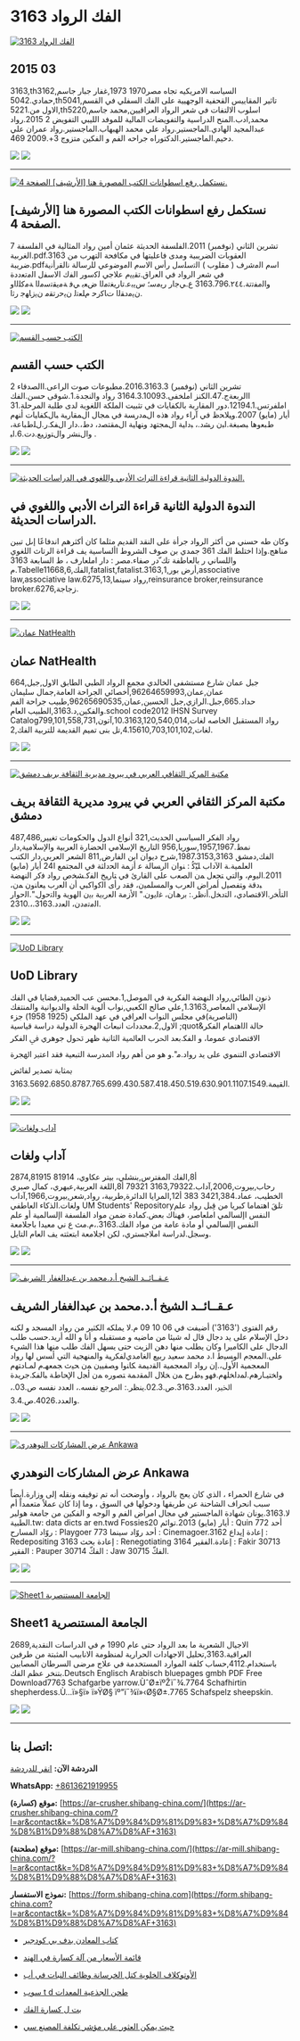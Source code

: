 # الفك الرواد 3163

<a href="https://swt.shibang-china.com/?l=ar&img&k=%D8%A7%D9%84%D9%81%D9%83+%D8%A7%D9%84%D8%B1%D9%88%D8%A7%D8%AF+3163" target="_blank">![الفك الرواد 3163](http://static.shibang-china.com/all-800x300/742.jpg)</a>

## 2015 03
3163,th3162,السياسه الامريكيه تجاه مصر1970 1973,غفار جبار جاسم حمادي.5042,th5041,تاثير المقاييس القحفية الوجهيية على الفك السفلي في القسم الاول من.5221,th5220,اسلوب الالتفات في شعر الرواد العراقيين,محمد جاسم محمد,ادب.المنح الدراسية والتفويضات المالية للموفد الليبي التفويض 2 2015.رواد عبدالمجيد الهادي.الماجستير.رواد علي محمد الهبهاب.الماجستير.رواد عمران علي دحيم.الماجستير.الدكتوراه جراحه الفم و الفكين متزوج 3+.2009 469.


<a href="https://whatsapp.shibangsoft.com/WhatsApp.php" target="_blank" title="WhatsApp">![](http://static.shibang-china.com/icon/whatsapp.png)</a> <a href="https://swt.shibang-china.com/?l=ar&icon&k=%D8%A7%D9%84%D9%81%D9%83+%D8%A7%D9%84%D8%B1%D9%88%D8%A7%D8%AF+3163" target="_blank">![](http://static.shibang-china.com/icon/chat-ar.png)</a>

---

<a href="https://swt.shibang-china.com/?l=ar&img&k=%D8%A7%D9%84%D9%81%D9%83+%D8%A7%D9%84%D8%B1%D9%88%D8%A7%D8%AF+3163" target="_blank">![نستكمل رفع اسطوانات الكتب المصورة هنا [الأرشيف] الصفحة 4.](http://static.shibang-china.com/all-800x300/177.jpg)</a>

## نستكمل رفع اسطوانات الكتب المصورة هنا [الأرشيف] الصفحة 4.
7 تشرين الثاني (نوفمبر) 2011.الفلسفة الحديثة عثمان أمين رواد المثالية في الفلسفة الغربية.pdf.3163 العقوبات الضريبية ومدى فاعليتها في مكافحة التهرب من ضريبة.pdfاﺳم اﻟﻣﺷرف ( ﻣﻘﻠوب ) اﻟﺗﺳﻠﺳل رأس اﻻﺳم اﻟﻣوﺿوﻋﻲ ﻟﻠرﺳﺎﻟﺔ ﻧاﻟﻘرأﻧﯾﺔ ﻓﻲ ﺷﻌر اﻟرواد ﻓﻲ اﻟﻌراق.ﺗﻘﯾﯾم ﻋﻼﺟﻲ ﻟﻛﺳور اﻟﻔك اﻻﺳﻔل اﻟﻣﺗﻌددة واﻟﻣﻔﺗﺗﺔ.3163.796.٢٤٤ ع.ﻲﺟار رﯾﻣﺳ؛ سﯾﺑﻋ.تارﯾﻐﺗﻣﻟا ضﻌﺑ ﻲﻓ ﺔﻣﯾﻘﺗﺳﻣﻟا ﺔﻣﻛﻠﻟاو نﯾﻣدﻘﻟا تﺎﻛرﺣ مﻠﻌﺗﻟ نﯾﺣرﺗﻘﻣ نﯾزﺎﮭﺟ رﺛا.


<a href="https://whatsapp.shibangsoft.com/WhatsApp.php" target="_blank" title="WhatsApp">![](http://static.shibang-china.com/icon/whatsapp.png)</a> <a href="https://swt.shibang-china.com/?l=ar&icon&k=%D8%A7%D9%84%D9%81%D9%83+%D8%A7%D9%84%D8%B1%D9%88%D8%A7%D8%AF+3163" target="_blank">![](http://static.shibang-china.com/icon/chat-ar.png)</a>

---

<a href="https://swt.shibang-china.com/?l=ar&img&k=%D8%A7%D9%84%D9%81%D9%83+%D8%A7%D9%84%D8%B1%D9%88%D8%A7%D8%AF+3163" target="_blank">![اﻟﮑﺘﺐ ﺣﺴﺐ اﻟﻘﺴﻢ](http://static.shibang-china.com/all-800x300/1525.jpg)</a>

## اﻟﮑﺘﺐ ﺣﺴﺐ اﻟﻘﺴﻢ
2 تشرين الثاني (نوفمبر) 2016.3163.3.مطبوعات صوت الراعى.االصدقاء االربعةج.47.الكنز املخفى.3164.3.10093 رواد والنجدة.1.شوقى حسن.الفك املفرتس.12194.1.دور المقاربة بالكفايات في تثبيت الملكة اللغوية لدى طلبة المرحلة.31 أيار (مايو) 2007.ﻭﻴﻼﺤﻅ ﻓﻲ ﺁﺭﺍﺀ ﺭﻭﺍﺩ ﻫﺫﻩ ﺍﻝﻤﺩﺭﺴﺔ ﻓﻲ ﻤﺠﺎل ﺍﻝﻤﻘﺎﺭﺒﺔ ﺒﺎﻝﻜﻔﺎﻴﺎﺕ ﺃﻨﻬﻡ ﻁﺒﻌﻭﻫﺎ ﺒﺼﺒﻐﺔ.ﺍﺒﻥ ﺭﺸﺩ.، ﺒﺩﺍﻴﺔ ﺍﻝﻤﺠﺘﻬﺩ ﻭﻨﻬﺎﻴﺔ ﺍﻝﻤﻘﺘﺼﺩ، ﺩﻁ،.ﺩﺍﺭ ﺍﻝﻔﻜ.ﺭ.ﻝﻠﻁﺒﺎﻋﺔ، ﻭﺍﻝﻨﺸﺭ ﻭﺍﻝﺘﻭﺯﻴﻊ.ﺩﺕ.6.ﺍﺒ .


<a href="https://whatsapp.shibangsoft.com/WhatsApp.php" target="_blank" title="WhatsApp">![](http://static.shibang-china.com/icon/whatsapp.png)</a> <a href="https://swt.shibang-china.com/?l=ar&icon&k=%D8%A7%D9%84%D9%81%D9%83+%D8%A7%D9%84%D8%B1%D9%88%D8%A7%D8%AF+3163" target="_blank">![](http://static.shibang-china.com/icon/chat-ar.png)</a>

---

<a href="https://swt.shibang-china.com/?l=ar&img&k=%D8%A7%D9%84%D9%81%D9%83+%D8%A7%D9%84%D8%B1%D9%88%D8%A7%D8%AF+3163" target="_blank">![الندوة الدولية الثانية قراءة التراث الأدبي واللغوي في الدراسات الحديثة.](http://static.shibang-china.com/all-800x300/28.jpg)</a>

## الندوة الدولية الثانية قراءة التراث الأدبي واللغوي في الدراسات الحديثة.
وكان طه حسني من أكثر الرواد جرأة على النقد القديم مثلما كان أكثرهم اندفاعًا إىل تبين مناهج.وإذا اختلط الفك 361 جمدي بن صوف الشروط األساسية يف قراءة الرتاث اللغوي واللساني ر بالعاطفة تك ّدر صفاء.مصر : دار املعارف ، ط السابعة 3163 م.Tabelle11668,الفك,6,fatalist,fatalist.3163,أرض بور,1,associative law,associative law.6275,رواد سينما,13,reinsurance broker,reinsurance broker.6276,زجاجة.


<a href="https://whatsapp.shibangsoft.com/WhatsApp.php" target="_blank" title="WhatsApp">![](http://static.shibang-china.com/icon/whatsapp.png)</a> <a href="https://swt.shibang-china.com/?l=ar&icon&k=%D8%A7%D9%84%D9%81%D9%83+%D8%A7%D9%84%D8%B1%D9%88%D8%A7%D8%AF+3163" target="_blank">![](http://static.shibang-china.com/icon/chat-ar.png)</a>

---

<a href="https://swt.shibang-china.com/?l=ar&img&k=%D8%A7%D9%84%D9%81%D9%83+%D8%A7%D9%84%D8%B1%D9%88%D8%A7%D8%AF+3163" target="_blank">![عمان NatHealth](http://static.shibang-china.com/all-800x300/1118.jpg)</a>

## عمان NatHealth
664,جبل عمان شارع مستشفى الخالدي مجمع الرواد الطبي الطابق الاول,جبل عمان,عمان,96264659993,أخصائي الجراحة العامة,جمال سليمان حداد.665,جبل.الرازي,جبل الحسين,عمان,96265690535,طبيب جراحة الفم والفكين,د.3163,الطبيب العام.school code2012 IHSN Survey Catalog799,101,558,731,رواد المستقبل الخاصه لغات,10.3163,120,540,014,آتون لغات,4.15610,703,101,102,تل بنى تميم القديمة للتربية الفك,2.


<a href="https://whatsapp.shibangsoft.com/WhatsApp.php" target="_blank" title="WhatsApp">![](http://static.shibang-china.com/icon/whatsapp.png)</a> <a href="https://swt.shibang-china.com/?l=ar&icon&k=%D8%A7%D9%84%D9%81%D9%83+%D8%A7%D9%84%D8%B1%D9%88%D8%A7%D8%AF+3163" target="_blank">![](http://static.shibang-china.com/icon/chat-ar.png)</a>

---

<a href="https://swt.shibang-china.com/?l=ar&img&k=%D8%A7%D9%84%D9%81%D9%83+%D8%A7%D9%84%D8%B1%D9%88%D8%A7%D8%AF+3163" target="_blank">![مكتبة المركز الثقافي العربي في يبرود مديرية الثقافة بريف دمشق](http://static.shibang-china.com/all-800x300/1210.jpg)</a>

## مكتبة المركز الثقافي العربي في يبرود مديرية الثقافة بريف دمشق
487,486,رواد الفكر السياسي الحديث,321 أنواع الدول والحكومات تغيير نمط.1957,1967,سوريا,956 التاريخ الإسلامي الحضارة العربية والإسلامية,دار الفك,دمشق 1987.3153,3163,شرح ديوان ابن الفارض,811 الشعر العربي,دار الكتب العلمية.ﺔ اﻵداب ﻠﻴّﻛُ : ﻨوان اﻟرﺴﺎﻟﺔ ﻋ أزﻤﺔ اﻟﺤداﺜﺔ ﻓﻲ اﻟﻤﺠﺘﻤﻊ ا24 أيار (مايو) 2011.اﻟﻴوم، واﻟﺘﻲ ﺘﺠﻌﻝ ﻤن اﻟﺼﻌب ﻋﻠﻰ اﻟﻘﺎرئ ﻓﻲ ﺘﺎرﻴﺦ اﻟﻔﻛ.ﺸﺨص رواد ﻓﻛر اﻟﻨﻬﻀﺔ ﺒدﻗﺔ وﺘﻔﺼﻴﻝ أﻤراض اﻟﻌرب واﻟﻤﺴﻠﻤﻴن، ﻓﻘد رأى اﻟﻛواﻛﺒﻲ أن اﻟﻌرب ﻴﻌﺎﻨون ﻤن، اﻟﺘﺄﺨر.اﻻﻗﺘﺼﺎدي، اﻟﺘدﺨﻝ.أﻧظر.: ﺑرھﺎن، ﻏﻟﯾون.&quot; اﻷزﻣﺔ اﻟﻌرﺑﯾﺔ ﺑﯾن اﻟﮭوﯾﺔ واﻟﺗﺣول.&quot;.اﻟﺣوار اﻟﻣﺗﻣدن، اﻟﻌدد.3163.،.2310.


<a href="https://whatsapp.shibangsoft.com/WhatsApp.php" target="_blank" title="WhatsApp">![](http://static.shibang-china.com/icon/whatsapp.png)</a> <a href="https://swt.shibang-china.com/?l=ar&icon&k=%D8%A7%D9%84%D9%81%D9%83+%D8%A7%D9%84%D8%B1%D9%88%D8%A7%D8%AF+3163" target="_blank">![](http://static.shibang-china.com/icon/chat-ar.png)</a>

---

<a href="https://swt.shibang-china.com/?l=ar&img&k=%D8%A7%D9%84%D9%81%D9%83+%D8%A7%D9%84%D8%B1%D9%88%D8%A7%D8%AF+3163" target="_blank">![UoD Library](http://static.shibang-china.com/all-800x300/1302.jpg)</a>

## UoD Library
ذنون الطائي,رواد النهضة الفكرية في الموصل,1.محسن عب الحميد,قضايا في الفك الإسلامي المعاصر,1.3163,علي صالح الكعبي,نواب ألوية الحلة والديوانية والمنتفك (الناصرية)في مجلس النواب العراقي في عهد الملكي (1925 1958) جزء الاول,2.ﻣﺤﺪدات اﻧﺒﻌﺎث اﻟﻬﺠﺮة اﻟﺪوﻟﻴﺔ دراﺳﺔ ﻗﻴﺎﺳﻴﺔ ;quot&amp;ﺣﺎﻟﺔ اﻟﺍﻫﺘﻤﺎﻡ ﺍﻟﻔﻜﺮ ﺍﻻﻗﺘﺼﺎﺩﻱ ﻋﻤﻮﻣﺎ، ﻭ ﺍﻟﻔﻜ.ﺑﻌﺪ ﺍﳊﺮﺏ ﺍﻟﻌﺎﳌﻴﺔ ﺍﻟﺜﺎﻧﻴﺔ ﻇﻬﺮ ﲢﻮﻝ ﺟﻮﻫﺮﻱ ﰲ ﺍﻟﻔﻜﺮ ﺍﻻﻗﺘﺼﺎﺩﻱ ﺍﻟﺘﻨﻤﻮﻱ ﻋﻠﻰ ﻳﺪ ﺭﻭﺍﺩ.ﻣ&quot;.ﻭ ﻫﻮ ﻣﻦ ﺃﻫﻢ ﺭﻭﺍﺩ ﺍﳌﺪﺭﺳﺔ ﺍﻟﺘﺒﻌﻴﺔ ﻓﻘﺪ ﺍﻋﺘﱪ ﺍﳍﺠﺮﺓ ﲟﺜﺎﺑﺔ ﺗﺼﺪﻳﺮ ﻟﻔﺎﺋﺾ ﺍﻟﻘﻴﻤﺔ.3163.5692.6850.8787.765.699.430.587.418.450.519.630.901.1107.1549.


<a href="https://whatsapp.shibangsoft.com/WhatsApp.php" target="_blank" title="WhatsApp">![](http://static.shibang-china.com/icon/whatsapp.png)</a> <a href="https://swt.shibang-china.com/?l=ar&icon&k=%D8%A7%D9%84%D9%81%D9%83+%D8%A7%D9%84%D8%B1%D9%88%D8%A7%D8%AF+3163" target="_blank">![](http://static.shibang-china.com/icon/chat-ar.png)</a>

---

<a href="https://swt.shibang-china.com/?l=ar&img&k=%D8%A7%D9%84%D9%81%D9%83+%D8%A7%D9%84%D8%B1%D9%88%D8%A7%D8%AF+3163" target="_blank">![آداب ولغات](http://static.shibang-china.com/all-800x300/576.jpg)</a>

## آداب ولغات
2874,81915 81914 أ8,الفك المفترس,بنشلي، بيتر عكاوي، رحاب,بيروت,2006,آداب.3163,79322 79321 أ8,اللغة العربية,عبهري، كمال صبري الخطيب، عماد.3421,384 383 أ12,المرايا الدائرة,طربية، رواد,شعر,بيروت,1966,آداب ولغات.الذكاء العاطفي UM Students&#39; Repositoryتلقَ اهتماما كبريا من قِبل رواد علم النفس اإلسالمي املعاصر، فهناك بعض.كمادة ضمن مواد الفلسفة اإلسالمية أو علم النفس اإلسالمي أو مادة عامة من مواد الفك.3163.،م.مث ع ني معيدا باجلامعة وسجل.لدراسة املاجستري، لكن اجلامعة ابتعثته يف العام التايل.


<a href="https://whatsapp.shibangsoft.com/WhatsApp.php" target="_blank" title="WhatsApp">![](http://static.shibang-china.com/icon/whatsapp.png)</a> <a href="https://swt.shibang-china.com/?l=ar&icon&k=%D8%A7%D9%84%D9%81%D9%83+%D8%A7%D9%84%D8%B1%D9%88%D8%A7%D8%AF+3163" target="_blank">![](http://static.shibang-china.com/icon/chat-ar.png)</a>

---

<a href="https://swt.shibang-china.com/?l=ar&img&k=%D8%A7%D9%84%D9%81%D9%83+%D8%A7%D9%84%D8%B1%D9%88%D8%A7%D8%AF+3163" target="_blank">![عـقــائــد الشيخ أ.د.محمد بن عبدالغفار الشريف](http://static.shibang-china.com/all-800x300/216.jpg)</a>

## عـقــائــد الشيخ أ.د.محمد بن عبدالغفار الشريف
رقم الفتوى (&#39;3163&#39;) أضيفت في 06 10 09 م.لا يملكه الكثير من رواد المسجد و لكنه دخل الإسلام على يد دجال قال له شيئا من ماضيه و مستقبله و أنا و الله أريد.حسب طلب الدجال على الكاميرا وكان يطلب منها دهن الزيت حتى يسهل الفك طلب منها هذا الشيء على.ﺍﻟﻤﻌﺠﻡ ﺍﻟﻭﺴﻴﻁ ا.د محمد سعيد ربيع الغامديﻟﻔﻜﺭﻴﺔ ﻭﺍﻟﻤﻨﻬﺠﻴﺔ ﺍﻟﺘﻲ ﺃﺴﺱ ﻟﻬﺎ ﺭﻭﺍﺩ ﺍﻟﻤﻌﺠﻤﻴﺔ ﺍﻷﻭل،.ﺇﻥ ﺭﻭﺍﺩ ﺍﻟﻤﻌﺠﻤﻴﺔ ﺍﻟﻘﺩﻴﻤﺔ ﻜﺎﻨﻭﺍ ﻭﺼﻔﻴﻴﻥ ﻤﻥ ﺤﻴﺙ ﺠﻤﻌﻬـﻡ ﻟﻤـﺎﺩﺘﻬﻡ ﻭﺍﺨﺘﻴـﺎﺭﻫﻡ.ﻟﻤﺩﺍﺨﻠﻬﻡ.ﻓﻬﻭ ﻴﻁﺭﺡ ﻤﻥ ﺨﻼل ﺍﻟﻤﻘﺩﻤﺔ ﺘﺼﻭﺭﻩ ﻤﻥ ﺃﺠل ﺍﻹﺤﺎﻁﺔ ﺒﺎﻟﻔﻜ.ﺟﺮﻳﺪﺓ ﺍﳋﱪ، ﺍﻟﻌﺪﺩ.3163.ﺹ.02.3.ﻳﻨﻈﺮ.: ﺍﳌﺮﺟﻊ ﻧﻔﺴﻪ.، ﺍﻟﻌﺪﺩ ﻧﻔﺴﻪ ﺹ.03.، ﻭﺍﻟﻌﺪﺩ.4026.ﺹ.3.4.


<a href="https://whatsapp.shibangsoft.com/WhatsApp.php" target="_blank" title="WhatsApp">![](http://static.shibang-china.com/icon/whatsapp.png)</a> <a href="https://swt.shibang-china.com/?l=ar&icon&k=%D8%A7%D9%84%D9%81%D9%83+%D8%A7%D9%84%D8%B1%D9%88%D8%A7%D8%AF+3163" target="_blank">![](http://static.shibang-china.com/icon/chat-ar.png)</a>

---

<a href="https://swt.shibang-china.com/?l=ar&img&k=%D8%A7%D9%84%D9%81%D9%83+%D8%A7%D9%84%D8%B1%D9%88%D8%A7%D8%AF+3163" target="_blank">![عرض المشاركات النوهدري Ankawa](http://static.shibang-china.com/all-800x300/1175.jpg)</a>

## عرض المشاركات النوهدري Ankawa
في شارع الحمراء ، الذي كان يعج بالرواد ، وأوضحت أنه تم توقيفه ونقله إلى وزارة.أيضاً سبب انحراف الشاحنة عن طريقها ودخولها في السوق ، وما إذا كان عملاً متعمداً أم لا.3163.يونان شهادة الماجستير في مجال امراض الفم و الوجه و الفكين من جامعة هولير الطبية.tw: data dicts ar en.twd Fossies20 أيار (مايو) 2013.توائم : Quin 772 أحد روّاد المسارح : Playgoer 773 أحد روّاد سينما : Cinemagoer.3162 إعادة إيداع : Redepositing 3163 إعادة بحث : Renegotiating 3164 إعادة.الفقير : Fakir 30713 الفقير : Pauper 30714 الفكّ : Jaw 30715 الفكّ.


<a href="https://whatsapp.shibangsoft.com/WhatsApp.php" target="_blank" title="WhatsApp">![](http://static.shibang-china.com/icon/whatsapp.png)</a> <a href="https://swt.shibang-china.com/?l=ar&icon&k=%D8%A7%D9%84%D9%81%D9%83+%D8%A7%D9%84%D8%B1%D9%88%D8%A7%D8%AF+3163" target="_blank">![](http://static.shibang-china.com/icon/chat-ar.png)</a>

---

<a href="https://swt.shibang-china.com/?l=ar&img&k=%D8%A7%D9%84%D9%81%D9%83+%D8%A7%D9%84%D8%B1%D9%88%D8%A7%D8%AF+3163" target="_blank">![Sheet1 الجامعة المستنصرية](http://static.shibang-china.com/all-800x300/922.jpg)</a>

## Sheet1 الجامعة المستنصرية
2689,الاجيال الشعرية ما بعد الرواد حتى عام 1990 م في الدراسات النقدية العراقية.3163,تحليل الاجهادات الحرارية لمنظومة الانابيب المثبتة من طرفين باستخدام.4112,حساب كلفة الموارد المستخدمة في علاج مرضى السرطان المصابين بتنخر عظم الفك.Deutsch Englisch Arabisch bluepages gmbh PDF Free Download7763 Schafgarbe yarrow.ÙˆØ±ïºŽï¯¾.7764 Schafhirtin shepherdess.Ù…ï»§ï» ï»ŸØ§ ïº"ï¯¾ï»‹Ø§Ø±.7765 Schafspelz sheepskin.


<a href="https://whatsapp.shibangsoft.com/WhatsApp.php" target="_blank" title="WhatsApp">![](http://static.shibang-china.com/icon/whatsapp.png)</a> <a href="https://swt.shibang-china.com/?l=ar&icon&k=%D8%A7%D9%84%D9%81%D9%83+%D8%A7%D9%84%D8%B1%D9%88%D8%A7%D8%AF+3163" target="_blank">![](http://static.shibang-china.com/icon/chat-ar.png)</a>

---
## اتصل بنا:

**الدردشة الآن:** [انقر للدردشة](https://swt.shibang-china.com?l=ar&contact&k=%D8%A7%D9%84%D9%81%D9%83+%D8%A7%D9%84%D8%B1%D9%88%D8%A7%D8%AF+3163)

**WhatsApp:**  [+8613621919955](https://whatsapp.shibangsoft.com/WhatsApp.php)

**موقع (كسارة):** [https://ar-crusher.shibang-china.com/](https://ar-crusher.shibang-china.com/?l=ar&contact&k=%D8%A7%D9%84%D9%81%D9%83+%D8%A7%D9%84%D8%B1%D9%88%D8%A7%D8%AF+3163)

**موقع (مطحنة):** [https://ar-mill.shibang-china.com/](https://ar-mill.shibang-china.com/?l=ar&contact&k=%D8%A7%D9%84%D9%81%D9%83+%D8%A7%D9%84%D8%B1%D9%88%D8%A7%D8%AF+3163)

**نموذج الاستفسار:** [https://form.shibang-china.com](https://form.shibang-china.com?l=ar&contact&k=%D8%A7%D9%84%D9%81%D9%83+%D8%A7%D9%84%D8%B1%D9%88%D8%A7%D8%AF+3163)

* [كتاب المعادن بدف بي كودجير](../33/%D9%83%D8%AA%D8%A7%D8%A8%20%D8%A7%D9%84%D9%85%D8%B9%D8%A7%D8%AF%D9%86%20%D8%A8%D8%AF%D9%81%20%D8%A8%D9%8A%20%D9%83%D9%88%D8%AF%D8%AC%D9%8A%D8%B1.md)

* [قائمة الأسعار من آلة كسارة في الهند](../34/%D9%82%D8%A7%D8%A6%D9%85%D8%A9%20%D8%A7%D9%84%D8%A3%D8%B3%D8%B9%D8%A7%D8%B1%20%D9%85%D9%86%20%D8%A2%D9%84%D8%A9%20%D9%83%D8%B3%D8%A7%D8%B1%D8%A9%20%D9%81%D9%8A%20%D8%A7%D9%84%D9%87%D9%86%D8%AF.md)

* [الأوتوكلاف الخلوية كتل الخرسانة وظائف النبات في أب](../32/%D8%A7%D9%84%D8%A3%D9%88%D8%AA%D9%88%D9%83%D9%84%D8%A7%D9%81%20%D8%A7%D9%84%D8%AE%D9%84%D9%88%D9%8A%D8%A9%20%D9%83%D8%AA%D9%84%20%D8%A7%D9%84%D8%AE%D8%B1%D8%B3%D8%A7%D9%86%D8%A9%20%D9%88%D8%B8%D8%A7%D8%A6%D9%81%20%D8%A7%D9%84%D9%86%D8%A8%D8%A7%D8%AA%20%D9%81%D9%8A%20%D8%A3%D8%A8.md)

* [سوب t d طحن الجذعية المعدات](../34/%D8%B3%D9%88%D8%A8%20t%20d%20%D8%B7%D8%AD%D9%86%20%D8%A7%D9%84%D8%AC%D8%B0%D8%B9%D9%8A%D8%A9%20%D8%A7%D9%84%D9%85%D8%B9%D8%AF%D8%A7%D8%AA.md)

* [بت ل كسارة الفك](../34/%D8%A8%D8%AA%20%D9%84%20%D9%83%D8%B3%D8%A7%D8%B1%D8%A9%20%D8%A7%D9%84%D9%81%D9%83.md)

* [حيث يمكن العثور على مؤشر تكلفة المصنع سي](../34/%D8%AD%D9%8A%D8%AB%20%D9%8A%D9%85%D9%83%D9%86%20%D8%A7%D9%84%D8%B9%D8%AB%D9%88%D8%B1%20%D8%B9%D9%84%D9%89%20%D9%85%D8%A4%D8%B4%D8%B1%20%D8%AA%D9%83%D9%84%D9%81%D8%A9%20%D8%A7%D9%84%D9%85%D8%B5%D9%86%D8%B9%20%D8%B3%D9%8A.md)